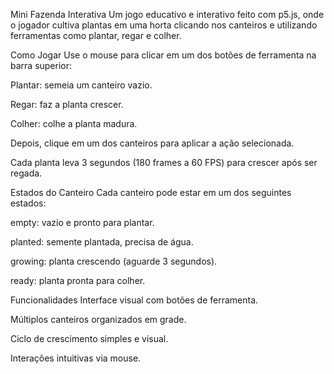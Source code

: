 Mini Fazenda Interativa
Um jogo educativo e interativo feito com p5.js, onde o jogador cultiva plantas em uma horta clicando nos canteiros e utilizando ferramentas como plantar, regar e colher.

 Como Jogar
Use o mouse para clicar em um dos botões de ferramenta na barra superior:

 Plantar: semeia um canteiro vazio.

 Regar: faz a planta crescer.

 Colher: colhe a planta madura.

Depois, clique em um dos canteiros para aplicar a ação selecionada.

Cada planta leva 3 segundos (180 frames a 60 FPS) para crescer após ser regada.

 Estados do Canteiro
Cada canteiro pode estar em um dos seguintes estados:

empty: vazio e pronto para plantar.

planted: semente plantada, precisa de água.

growing: planta crescendo (aguarde 3 segundos).

ready: planta pronta para colher.

 Funcionalidades
Interface visual com botões de ferramenta.

Múltiplos canteiros organizados em grade.

Ciclo de crescimento simples e visual.

Interações intuitivas via mouse.
